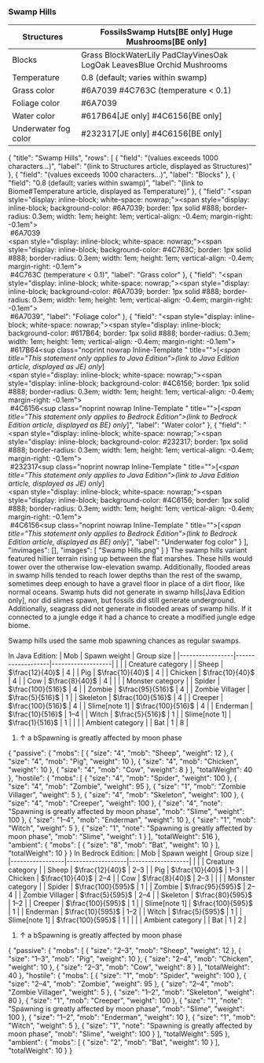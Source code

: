### Swamp Hills
| Structures           | FossilsSwamp Huts‌[BE  only] Huge Mushrooms‌[BE  only]                  |
|----------------------|-------------------------------------------------------------------------|
| Blocks               | Grass BlockWaterLily PadClayVinesOak LogOak LeavesBlue Orchid Mushrooms |
| Temperature          | 0.8 (default; varies within swamp)                                      |
| Grass color          | #6A7039 #4C763C (temperature < 0.1)                                     |
| Foliage color        | #6A7039                                                                 |
| Water color          | #617B64‌[JE  only] #4C6156‌[BE  only]                                   |
| Underwater fog color | #232317‌[JE  only] #4C6156‌[BE  only]                                   |

{
    "title": "Swamp Hills",
    "rows": [
        {
            "field": "(values exceeds 1000 characters...)",
            "label": "(link to Structures article, displayed as Structures)"
        },
        {
            "field": "(values exceeds 1000 characters...)",
            "label": "Blocks"
        },
        {
            "field": "0.8 (default; varies within swamp)",
            "label": "(link to Biome#Temperature article, displayed as Temperature)"
        },
        {
            "field": "<span style=\"display: inline-block; white-space: nowrap;\"><span style=\"display: inline-block; background-color: #6A7039; border: 1px solid #888; border-radius: 0.3em; width: 1em; height: 1em; vertical-align: -0.4em; margin-right: -0.1em\"><br></span> #6A7039</span><br><span style=\"display: inline-block; white-space: nowrap;\"><span style=\"display: inline-block; background-color: #4C763C; border: 1px solid #888; border-radius: 0.3em; width: 1em; height: 1em; vertical-align: -0.4em; margin-right: -0.1em\"><br></span> #4C763C</span> (temperature < 0.1)",
            "label": "Grass color"
        },
        {
            "field": "<span style=\"display: inline-block; white-space: nowrap;\"><span style=\"display: inline-block; background-color: #6A7039; border: 1px solid #888; border-radius: 0.3em; width: 1em; height: 1em; vertical-align: -0.4em; margin-right: -0.1em\"><br></span> #6A7039</span>",
            "label": "Foliage color"
        },
        {
            "field": "<span style=\"display: inline-block; white-space: nowrap;\"><span style=\"display: inline-block; background-color: #617B64; border: 1px solid #888; border-radius: 0.3em; width: 1em; height: 1em; vertical-align: -0.4em; margin-right: -0.1em\"><br></span> #617B64</span>‌<sup class=\"noprint nowrap Inline-Template \" title=\"\">[<i><span title=\"This statement only applies to Java Edition\">(link to Java Edition article, displayed as JE)  only</span></i>]</sup><br><span style=\"display: inline-block; white-space: nowrap;\"><span style=\"display: inline-block; background-color: #4C6156; border: 1px solid #888; border-radius: 0.3em; width: 1em; height: 1em; vertical-align: -0.4em; margin-right: -0.1em\"><br></span> #4C6156</span>‌<sup class=\"noprint nowrap Inline-Template \" title=\"\">[<i><span title=\"This statement only applies to Bedrock Edition\">(link to Bedrock Edition article, displayed as BE)  only</span></i>]</sup>",
            "label": "Water color"
        },
        {
            "field": "<span style=\"display: inline-block; white-space: nowrap;\"><span style=\"display: inline-block; background-color: #232317; border: 1px solid #888; border-radius: 0.3em; width: 1em; height: 1em; vertical-align: -0.4em; margin-right: -0.1em\"><br></span> #232317</span>‌<sup class=\"noprint nowrap Inline-Template \" title=\"\">[<i><span title=\"This statement only applies to Java Edition\">(link to Java Edition article, displayed as JE)  only</span></i>]</sup><br><span style=\"display: inline-block; white-space: nowrap;\"><span style=\"display: inline-block; background-color: #4C6156; border: 1px solid #888; border-radius: 0.3em; width: 1em; height: 1em; vertical-align: -0.4em; margin-right: -0.1em\"><br></span> #4C6156</span>‌<sup class=\"noprint nowrap Inline-Template \" title=\"\">[<i><span title=\"This statement only applies to Bedrock Edition\">(link to Bedrock Edition article, displayed as BE)  only</span></i>]</sup>",
            "label": "Underwater fog color"
        }
    ],
    "invimages": [],
    "images": [
        "Swamp Hills.png"
    ]
}
The swamp hills variant featured hillier terrain rising up between the flat marshes. These hills would tower over the otherwise low-elevation swamp. Additionally, flooded areas in swamp hills tended to reach lower depths than the rest of the swamp, sometimes deep enough to have a gravel floor in place of a dirt floor, like normal oceans. Swamp huts did not generate in swamp hills‌[Java Edition  only], nor did slimes spawn, but fossils did still generate underground. Additionally, seagrass did not generate in flooded areas of swamp hills. If it connected to a jungle edge it had a chance to create a modified jungle edge biome.

Swamp hills used the same mob spawning chances as regular swamps.


In Java Edition:
| Mob             | Spawn weight      | Group size        |
|-----------------|-------------------|-------------------|
|                 |                   | Creature category |
| Sheep           | $\frac{12}{40}$   | 4                 |
| Pig             | $\frac{10}{40}$   | 4                 |
| Chicken         | $\frac{10}{40}$   | 4                 |
| Cow             | $\frac{8}{40}$    | 4                 |
|                 |                   | Monster category  |
| Spider          | $\frac{100}{516}$ | 4                 |
| Zombie          | $\frac{95}{516}$  | 4                 |
| Zombie Villager | $\frac{5}{516}$   | 1                 |
| Skeleton        | $\frac{100}{516}$ | 4                 |
| Creeper         | $\frac{100}{516}$ | 4                 |
| Slime[note 1]   | $\frac{100}{516}$ | 4                 |
| Enderman        | $\frac{10}{516}$  | 1–4               |
| Witch           | $\frac{5}{516}$   | 1                 |
| Slime[note 1]   | $\frac{1}{516}$   | 1                 |
|                 |                   | Ambient category  |
| Bat             | 1                 | 8                 |

1. ↑ a bSpawning is greatly affected by moon phase

{ "passive": { "mobs": [ { "size": "4", "mob": "Sheep", "weight": 12 }, { "size": "4", "mob": "Pig", "weight": 10 }, { "size": "4", "mob": "Chicken", "weight": 10 }, { "size": "4", "mob": "Cow", "weight": 8 } ], "totalWeight": 40 }, "hostile": { "mobs": [ { "size": "4", "mob": "Spider", "weight": 100 }, { "size": "4", "mob": "Zombie", "weight": 95 }, { "size": "1", "mob": "Zombie Villager", "weight": 5 }, { "size": "4", "mob": "Skeleton", "weight": 100 }, { "size": "4", "mob": "Creeper", "weight": 100 }, { "size": "4", "note": "Spawning is greatly affected by moon phase", "mob": "Slime", "weight": 100 }, { "size": "1&ndash;4", "mob": "Enderman", "weight": 10 }, { "size": "1", "mob": "Witch", "weight": 5 }, { "size": "1", "note": "Spawning is greatly affected by moon phase", "mob": "Slime", "weight": 1 } ], "totalWeight": 516 }, "ambient": { "mobs": [ { "size": "8", "mob": "Bat", "weight": 10 } ], "totalWeight": 10 } }
In Bedrock Edition:
| Mob             | Spawn weight      | Group size        |
|-----------------|-------------------|-------------------|
|                 |                   | Creature category |
| Sheep           | $\frac{12}{40}$   | 2–3               |
| Pig             | $\frac{10}{40}$   | 1–3               |
| Chicken         | $\frac{10}{40}$   | 2–4               |
| Cow             | $\frac{8}{40}$    | 2–3               |
|                 |                   | Monster category  |
| Spider          | $\frac{100}{595}$ | 1                 |
| Zombie          | $\frac{95}{595}$  | 2–4               |
| Zombie Villager | $\frac{5}{595}$   | 2–4               |
| Skeleton        | $\frac{80}{595}$  | 1–2               |
| Creeper         | $\frac{100}{595}$ | 1                 |
| Slime[note 1]   | $\frac{100}{595}$ | 1                 |
| Enderman        | $\frac{10}{595}$  | 1–2               |
| Witch           | $\frac{5}{595}$   | 1                 |
| Slime[note 1]   | $\frac{100}{595}$ | 1                 |
|                 |                   | Ambient category  |
| Bat             | 1                 | 2                 |

1. ↑ a bSpawning is greatly affected by moon phase

{ "passive": { "mobs": [ { "size": "2&ndash;3", "mob": "Sheep", "weight": 12 }, { "size": "1&ndash;3", "mob": "Pig", "weight": 10 }, { "size": "2&ndash;4", "mob": "Chicken", "weight": 10 }, { "size": "2&ndash;3", "mob": "Cow", "weight": 8 } ], "totalWeight": 40 }, "hostile": { "mobs": [ { "size": "1", "mob": "Spider", "weight": 100 }, { "size": "2&ndash;4", "mob": "Zombie", "weight": 95 }, { "size": "2&ndash;4", "mob": "Zombie Villager", "weight": 5 }, { "size": "1&ndash;2", "mob": "Skeleton", "weight": 80 }, { "size": "1", "mob": "Creeper", "weight": 100 }, { "size": "1", "note": "Spawning is greatly affected by moon phase", "mob": "Slime", "weight": 100 }, { "size": "1&ndash;2", "mob": "Enderman", "weight": 10 }, { "size": "1", "mob": "Witch", "weight": 5 }, { "size": "1", "note": "Spawning is greatly affected by moon phase", "mob": "Slime", "weight": 100 } ], "totalWeight": 595 }, "ambient": { "mobs": [ { "size": "2", "mob": "Bat", "weight": 10 } ], "totalWeight": 10 } }

